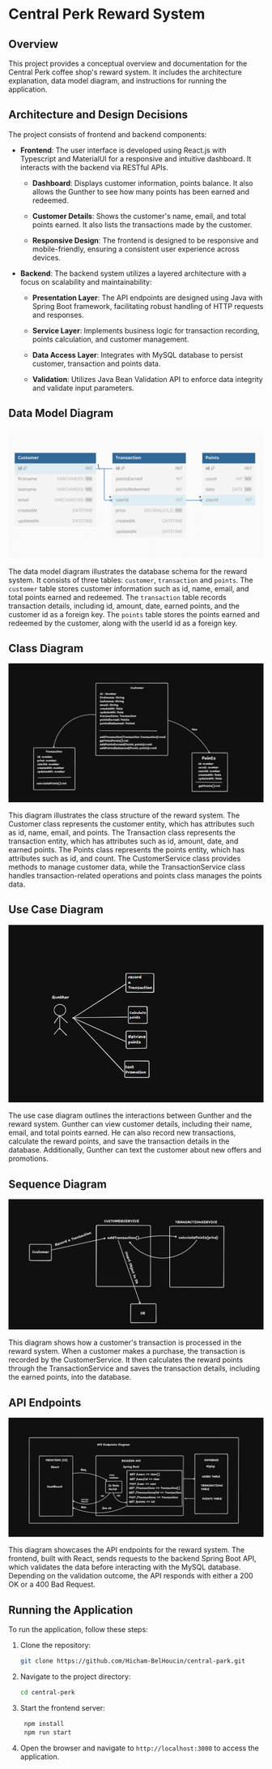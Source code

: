 # Central Perk Reward System

## Overview

This project provides a conceptual overview and documentation for the Central Perk coffee shop's reward system. It includes the architecture explanation, data model diagram, and instructions for running the application.

## Architecture and Design Decisions

The project consists of frontend and backend components:

- **Frontend**: The user interface is developed using React.js with Typescript and MaterialUI for a responsive and intuitive dashboard. It interacts with the backend via RESTful APIs.

  - **Dashboard**: Displays customer information, points balance. It also allows the Gunther to see how many points has been earned and redeemed.

  - **Customer Details**: Shows the customer's name, email, and total points earned. It also lists the transactions made by the customer.

  - **Responsive Design**: The frontend is designed to be responsive and mobile-friendly, ensuring a consistent user experience across devices.

- **Backend**: The backend system utilizes a layered architecture with a focus on scalability and maintainability:

  - **Presentation Layer**: The API endpoints are designed using Java with Spring Boot framework, facilitating robust handling of HTTP requests and responses.

  - **Service Layer**: Implements business logic for transaction recording, points calculation, and customer management.

  - **Data Access Layer**: Integrates with MySQL database to persist customer, transaction and points data.

  - **Validation**: Utilizes Java Bean Validation API to enforce data integrity and validate input parameters.

## Data Model Diagram

![image](./public/data-diagram.png)

The data model diagram illustrates the database schema for the reward system. It consists of three tables: `customer`, `transaction` and `points`. The `customer` table stores customer information such as id, name, email, and total points earned and redeemed. The `transaction` table records transaction details, including id, amount, date, earned points, and the customer id as a foreign key. The `points` table stores the points earned and redeemed by the customer, along with the userId id as a foreign key.

## Class Diagram

![image](./public/class-diagram.png)

This diagram illustrates the class structure of the reward system. The Customer class represents the customer entity, which has attributes such as id, name, email, and points. The Transaction class represents the transaction entity, which has attributes such as id, amount, date, and earned points. The Points class represents the points entity, which has attributes such as id, and count. The CustomerService class provides methods to manage customer data, while the TransactionService class handles transaction-related operations and points class manages the points data.

## Use Case Diagram

![image](./public/use-case-diagram.png)

The use case diagram outlines the interactions between Gunther and the reward system. Gunther can view customer details, including their name, email, and total points earned. He can also record new transactions, calculate the reward points, and save the transaction details in the database. Additionally, Gunther can text the customer about new offers and promotions.

## Sequence Diagram

![image](./public/sequence-diagram.png)

This diagram shows how a customer's transaction is processed in the reward system. When a customer makes a purchase, the transaction is recorded by the CustomerService. It then calculates the reward points through the TransactionService and saves the transaction details, including the earned points, into the database.

## API Endpoints

![image](./public/api-end-points-diagram.png)

This diagram showcases the API endpoints for the reward system. The frontend, built with React, sends requests to the backend Spring Boot API, which validates the data before interacting with the MySQL database. Depending on the validation outcome, the API responds with either a 200 OK or a 400 Bad Request.

## Running the Application

To run the application, follow these steps:

1. Clone the repository:

   ```bash
   git clone https://github.com/Hicham-BelHoucin/central-park.git
   ```

2. Navigate to the project directory:

   ```bash
   cd central-perk
   ```

3. Start the frontend server:

   ```bash
    npm install
    npm run start
   ```

4. Open the browser and navigate to `http://localhost:3000` to access the application.
